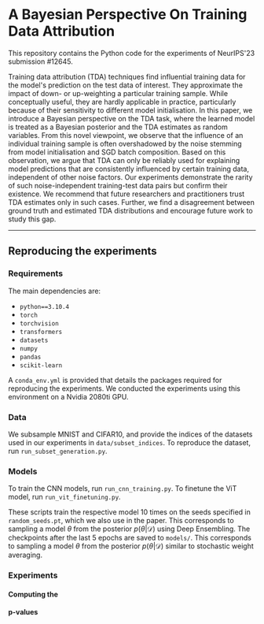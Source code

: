 # A Bayesian Perspective On Training Data Attribution
This repository contains the Python code for the experiments of NeurIPS'23 submission #12645.

Training data attribution (TDA) techniques find influential training data for the model's prediction on the test data of interest. They approximate the impact of down- or up-weighting a particular training sample. While conceptually useful, they are hardly applicable in practice, particularly because of their sensitivity to different model initialisation. In this paper, we introduce a Bayesian perspective on the TDA task, where the learned model is treated as a Bayesian posterior and the TDA estimates as random variables. From this novel viewpoint, we observe that the influence of an individual training sample is often overshadowed by the noise stemming from model initialisation and SGD batch composition. Based on this observation, we argue that TDA can only be reliably used for explaining model predictions that are consistently influenced by certain training data, independent of other noise factors. Our experiments demonstrate the rarity of such noise-independent training-test data pairs but confirm their existence. We recommend that future researchers and practitioners trust TDA estimates only in such cases. Further, we find a disagreement between ground truth and estimated TDA distributions and encourage future work to study this gap. 

------------------------------
## Reproducing the experiments

### Requirements

The main dependencies are:

- `python==3.10.4`
- `torch`
- `torchvision`
- `transformers`
- `datasets`
- `numpy`
- `pandas`
- `scikit-learn`

A `conda_env.yml` is provided that details the packages required for reproducing the experiments. 
We conducted the experiments using this environment on a Nvidia 2080ti GPU.

### Data

We subsample MNIST and CIFAR10, and provide the indices of the datasets used in our experiments in `data/subset_indices`. 
To reproduce the dataset, run `run_subset_generation.py`. 

### Models

To train the CNN models, run `run_cnn_training.py`. 
To finetune the ViT model, run `run_vit_finetuning.py`.

These scripts train the respective model 10 times on the seeds specified in `random_seeds.pt`, which we also use in the paper. This corresponds to sampling a model $\theta$ from the posterior $p(\theta|\mathcal{D})$ using Deep Ensembling. 
The checkpoints after the last 5 epochs are saved to `models/`. This corresponds to sampling a model $\theta$ from the posterior $p(\theta|\mathcal{D})$ similar to stochastic weight averaging. 

### Experiments
#### Computing the 
#### p-values
